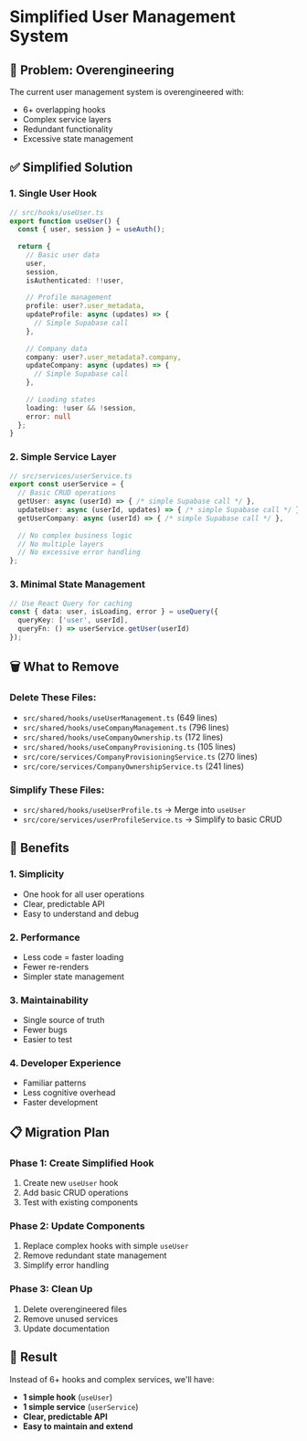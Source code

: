 # Simplified User Management System

## 🎯 **Problem: Overengineering**

The current user management system is overengineered with:
- 6+ overlapping hooks
- Complex service layers
- Redundant functionality
- Excessive state management

## ✅ **Simplified Solution**

### **1. Single User Hook**
```typescript
// src/hooks/useUser.ts
export function useUser() {
  const { user, session } = useAuth();
  
  return {
    // Basic user data
    user,
    session,
    isAuthenticated: !!user,
    
    // Profile management
    profile: user?.user_metadata,
    updateProfile: async (updates) => {
      // Simple Supabase call
    },
    
    // Company data
    company: user?.user_metadata?.company,
    updateCompany: async (updates) => {
      // Simple Supabase call
    },
    
    // Loading states
    loading: !user && !session,
    error: null
  };
}
```

### **2. Simple Service Layer**
```typescript
// src/services/userService.ts
export const userService = {
  // Basic CRUD operations
  getUser: async (userId) => { /* simple Supabase call */ },
  updateUser: async (userId, updates) => { /* simple Supabase call */ },
  getUserCompany: async (userId) => { /* simple Supabase call */ },
  
  // No complex business logic
  // No multiple layers
  // No excessive error handling
};
```

### **3. Minimal State Management**
```typescript
// Use React Query for caching
const { data: user, isLoading, error } = useQuery({
  queryKey: ['user', userId],
  queryFn: () => userService.getUser(userId)
});
```

## 🗑️ **What to Remove**

### **Delete These Files:**
- `src/shared/hooks/useUserManagement.ts` (649 lines)
- `src/shared/hooks/useCompanyManagement.ts` (796 lines)
- `src/shared/hooks/useCompanyOwnership.ts` (172 lines)
- `src/shared/hooks/useCompanyProvisioning.ts` (105 lines)
- `src/core/services/CompanyProvisioningService.ts` (270 lines)
- `src/core/services/CompanyOwnershipService.ts` (241 lines)

### **Simplify These Files:**
- `src/shared/hooks/useUserProfile.ts` → Merge into `useUser`
- `src/core/services/userProfileService.ts` → Simplify to basic CRUD

## 🎯 **Benefits**

### **1. Simplicity**
- One hook for all user operations
- Clear, predictable API
- Easy to understand and debug

### **2. Performance**
- Less code = faster loading
- Fewer re-renders
- Simpler state management

### **3. Maintainability**
- Single source of truth
- Fewer bugs
- Easier to test

### **4. Developer Experience**
- Familiar patterns
- Less cognitive overhead
- Faster development

## 📋 **Migration Plan**

### **Phase 1: Create Simplified Hook**
1. Create new `useUser` hook
2. Add basic CRUD operations
3. Test with existing components

### **Phase 2: Update Components**
1. Replace complex hooks with simple `useUser`
2. Remove redundant state management
3. Simplify error handling

### **Phase 3: Clean Up**
1. Delete overengineered files
2. Remove unused services
3. Update documentation

## 🎯 **Result**

Instead of 6+ hooks and complex services, we'll have:
- **1 simple hook** (`useUser`)
- **1 simple service** (`userService`)
- **Clear, predictable API**
- **Easy to maintain and extend** 